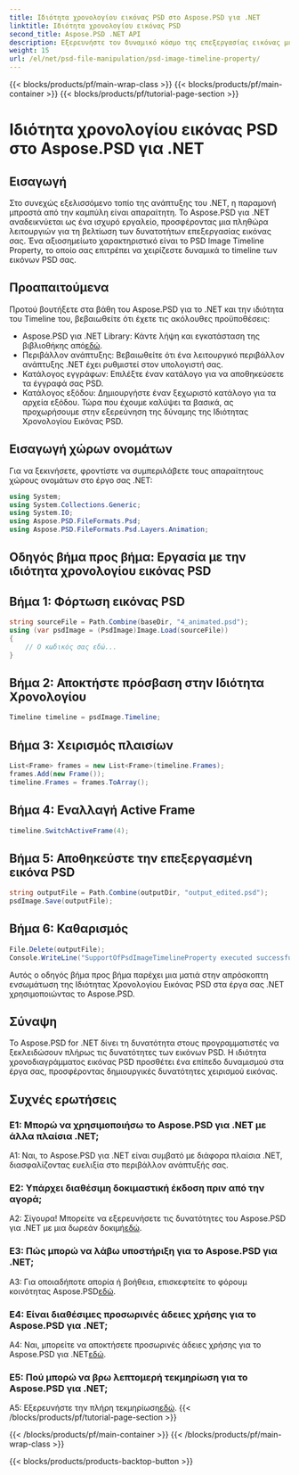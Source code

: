 ```yaml
---
title: Ιδιότητα χρονολογίου εικόνας PSD στο Aspose.PSD για .NET
linktitle: Ιδιότητα χρονολογίου εικόνας PSD
second_title: Aspose.PSD .NET API
description: Εξερευνήστε τον δυναμικό κόσμο της επεξεργασίας εικόνας με το Aspose.PSD για .NET. Χειριστείτε τα χρονοδιαγράμματα PSD χωρίς κόπο. Κατεβάστε τη βιβλιοθήκη τώρα!
weight: 15
url: /el/net/psd-file-manipulation/psd-image-timeline-property/
---
```


{{< blocks/products/pf/main-wrap-class >}}
{{< blocks/products/pf/main-container >}}
{{< blocks/products/pf/tutorial-page-section >}}

# Ιδιότητα χρονολογίου εικόνας PSD στο Aspose.PSD για .NET

## Εισαγωγή
Στο συνεχώς εξελισσόμενο τοπίο της ανάπτυξης του .NET, η παραμονή μπροστά από την καμπύλη είναι απαραίτητη. Το Aspose.PSD για .NET αναδεικνύεται ως ένα ισχυρό εργαλείο, προσφέροντας μια πληθώρα λειτουργιών για τη βελτίωση των δυνατοτήτων επεξεργασίας εικόνας σας. Ένα αξιοσημείωτο χαρακτηριστικό είναι το PSD Image Timeline Property, το οποίο σας επιτρέπει να χειρίζεστε δυναμικά το timeline των εικόνων PSD σας.
## Προαπαιτούμενα
Προτού βουτήξετε στα βάθη του Aspose.PSD για το .NET και την ιδιότητα του Timeline του, βεβαιωθείτε ότι έχετε τις ακόλουθες προϋποθέσεις:
-  Aspose.PSD για .NET Library: Κάντε λήψη και εγκατάσταση της βιβλιοθήκης από[εδώ](https://releases.aspose.com/psd/net/).
- Περιβάλλον ανάπτυξης: Βεβαιωθείτε ότι ένα λειτουργικό περιβάλλον ανάπτυξης .NET έχει ρυθμιστεί στον υπολογιστή σας.
- Κατάλογος εγγράφων: Επιλέξτε έναν κατάλογο για να αποθηκεύσετε τα έγγραφά σας PSD.
- Κατάλογος εξόδου: Δημιουργήστε έναν ξεχωριστό κατάλογο για τα αρχεία εξόδου.
Τώρα που έχουμε καλύψει τα βασικά, ας προχωρήσουμε στην εξερεύνηση της δύναμης της Ιδιότητας Χρονολογίου Εικόνας PSD.
## Εισαγωγή χώρων ονομάτων
Για να ξεκινήσετε, φροντίστε να συμπεριλάβετε τους απαραίτητους χώρους ονομάτων στο έργο σας .NET:
```csharp
using System;
using System.Collections.Generic;
using System.IO;
using Aspose.PSD.FileFormats.Psd;
using Aspose.PSD.FileFormats.Psd.Layers.Animation;
```
## Οδηγός βήμα προς βήμα: Εργασία με την ιδιότητα χρονολογίου εικόνας PSD

## Βήμα 1: Φόρτωση εικόνας PSD
```csharp
string sourceFile = Path.Combine(baseDir, "4_animated.psd");
using (var psdImage = (PsdImage)Image.Load(sourceFile))
{
    // Ο κωδικός σας εδώ...
}
```
## Βήμα 2: Αποκτήστε πρόσβαση στην Ιδιότητα Χρονολογίου
```csharp
Timeline timeline = psdImage.Timeline;
```
## Βήμα 3: Χειρισμός πλαισίων
```csharp
List<Frame> frames = new List<Frame>(timeline.Frames);
frames.Add(new Frame());
timeline.Frames = frames.ToArray();
```
## Βήμα 4: Εναλλαγή Active Frame
```csharp
timeline.SwitchActiveFrame(4);
```
## Βήμα 5: Αποθηκεύστε την επεξεργασμένη εικόνα PSD
```csharp
string outputFile = Path.Combine(outputDir, "output_edited.psd");
psdImage.Save(outputFile);
```
## Βήμα 6: Καθαρισμός
```csharp
File.Delete(outputFile);
Console.WriteLine("SupportOfPsdImageTimelineProperty executed successfully");
```
Αυτός ο οδηγός βήμα προς βήμα παρέχει μια ματιά στην απρόσκοπτη ενσωμάτωση της Ιδιότητας Χρονολογίου Εικόνας PSD στα έργα σας .NET χρησιμοποιώντας το Aspose.PSD.
## Σύναψη

Το Aspose.PSD for .NET δίνει τη δυνατότητα στους προγραμματιστές να ξεκλειδώσουν πλήρως τις δυνατότητες των εικόνων PSD. Η ιδιότητα χρονοδιαγράμματος εικόνας PSD προσθέτει ένα επίπεδο δυναμισμού στα έργα σας, προσφέροντας δημιουργικές δυνατότητες χειρισμού εικόνας.

## Συχνές ερωτήσεις

### Ε1: Μπορώ να χρησιμοποιήσω το Aspose.PSD για .NET με άλλα πλαίσια .NET;

A1: Ναι, το Aspose.PSD για .NET είναι συμβατό με διάφορα πλαίσια .NET, διασφαλίζοντας ευελιξία στο περιβάλλον ανάπτυξής σας.

### Ε2: Υπάρχει διαθέσιμη δοκιμαστική έκδοση πριν από την αγορά;

 Α2: Σίγουρα! Μπορείτε να εξερευνήσετε τις δυνατότητες του Aspose.PSD για .NET με μια δωρεάν δοκιμή[εδώ](https://releases.aspose.com/).

### Ε3: Πώς μπορώ να λάβω υποστήριξη για το Aspose.PSD για .NET;

 A3: Για οποιαδήποτε απορία ή βοήθεια, επισκεφτείτε το φόρουμ κοινότητας Aspose.PSD[εδώ](https://forum.aspose.com/c/psd/34).

### Ε4: Είναι διαθέσιμες προσωρινές άδειες χρήσης για το Aspose.PSD για .NET;

 A4: Ναι, μπορείτε να αποκτήσετε προσωρινές άδειες χρήσης για το Aspose.PSD για .NET[εδώ](https://purchase.aspose.com/temporary-license/).

### Ε5: Πού μπορώ να βρω λεπτομερή τεκμηρίωση για το Aspose.PSD για .NET;

 A5: Εξερευνήστε την πλήρη τεκμηρίωση[εδώ](https://reference.aspose.com/psd/net/).
{{< /blocks/products/pf/tutorial-page-section >}}

{{< /blocks/products/pf/main-container >}}
{{< /blocks/products/pf/main-wrap-class >}}

{{< blocks/products/products-backtop-button >}}
